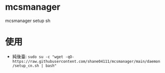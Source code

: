 # mcsmanager
 mcsmanager setup sh

# 使用
- 純後臺: `sudo su -c "wget -qO- https://raw.githubusercontent.com/shane04111/mcsmanager/main/daemon/setup_cn.sh | bash"`
